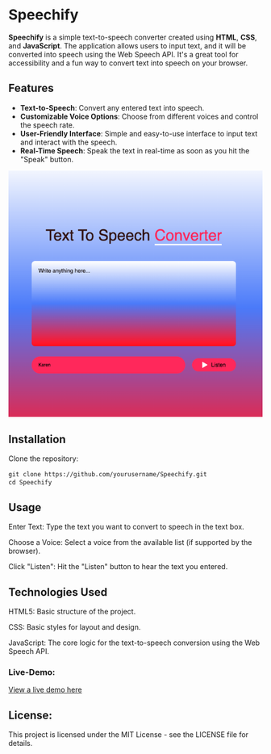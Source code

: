 # Speechify

**Speechify** is a simple text-to-speech converter created using **HTML**, **CSS**, and **JavaScript**. The application allows users to input text, and it will be converted into speech using the Web Speech API. It's a great tool for accessibility and a fun way to convert text into speech on your browser.

## Features

- **Text-to-Speech**: Convert any entered text into speech.
- **Customizable Voice Options**: Choose from different voices and control the speech rate.
- **User-Friendly Interface**: Simple and easy-to-use interface to input text and interact with the speech.
- **Real-Time Speech**: Speak the text in real-time as soon as you hit the "Speak" button.


![Quiz Screenshot](images/screenshot.png)

## Installation

Clone the repository:
   ```
   git clone https://github.com/yourusername/Speechify.git
   cd Speechify
   ```
## Usage

Enter Text: Type the text you want to convert to speech in the text box.

Choose a Voice: Select a voice from the available list (if supported by the browser).

Click "Listen": Hit the "Listen" button to hear the text you entered.

## Technologies Used

HTML5: Basic structure of the project.

CSS: Basic styles for layout and design.

JavaScript: The core logic for the text-to-speech conversion using the Web Speech API.

### Live-Demo:

[View a live demo here](https://algomystique.github.io/Converter-Text-to-Speech)

## **License:**

This project is licensed under the MIT License - see the LICENSE file for details.
